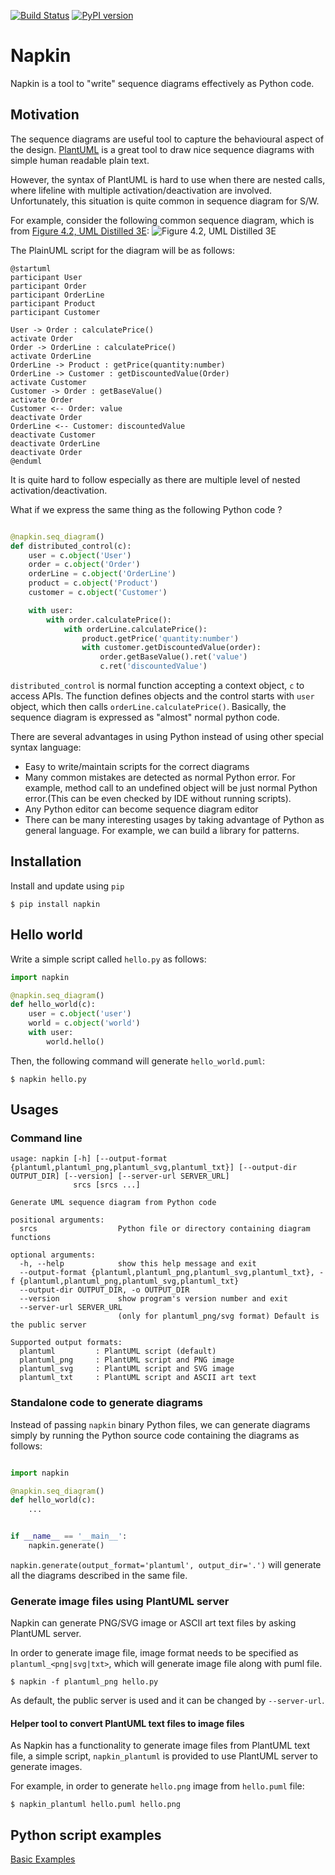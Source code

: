 [![Build Status](https://travis-ci.org/pinetr2e/napkin.svg?branch=master)](https://travis-ci.org/pinetr2e/napkin)
[![PyPI version](https://badge.fury.io/py/napkin.svg)](https://badge.fury.io/py/napkin)
# Napkin

Napkin is a tool to "write" sequence diagrams effectively as Python code.


## Motivation
The sequence diagrams are useful tool to capture the behavioural aspect of the
design. [PlantUML](http://plantuml.com) is a great tool to draw nice sequence
diagrams with simple human readable plain text.

However, the syntax of PlantUML is hard to use when there are nested calls,
where lifeline with multiple activation/deactivation are involved.
Unfortunately, this situation is quite common in sequence diagram for S/W.

For example, consider the following common sequence diagram,
which is from [Figure 4.2, UML Distilled 3E](https://my.safaribooksonline.com/book/software-engineering-and-development/uml/0321193687/sequence-diagrams/ch04):
![Figure 4.2, UML Distilled 3E](images/distributed_control.png)

The PlainUML script for the diagram will be as follows:
```plantuml
@startuml
participant User
participant Order
participant OrderLine
participant Product
participant Customer

User -> Order : calculatePrice()
activate Order
Order -> OrderLine : calculatePrice()
activate OrderLine
OrderLine -> Product : getPrice(quantity:number)
OrderLine -> Customer : getDiscountedValue(Order)
activate Customer
Customer -> Order : getBaseValue()
activate Order
Customer <-- Order: value
deactivate Order
OrderLine <-- Customer: discountedValue
deactivate Customer
deactivate OrderLine
deactivate Order
@enduml
```
It is quite hard to follow especially as there are multiple level of nested activation/deactivation.

What if we express the same thing as the following Python code ?
```python

@napkin.seq_diagram()
def distributed_control(c):
    user = c.object('User')
    order = c.object('Order')
    orderLine = c.object('OrderLine')
    product = c.object('Product')
    customer = c.object('Customer')

    with user:
        with order.calculatePrice():
            with orderLine.calculatePrice():
                product.getPrice('quantity:number')
                with customer.getDiscountedValue(order):
                    order.getBaseValue().ret('value')
                    c.ret('discountedValue')
```
`distributed_control` is normal function accepting a context object, `c` to access APIs.
The function defines objects and the control starts with `user` object, which then calls `orderLine.calculatePrice()`.
Basically, the sequence diagram is expressed as "almost" normal python code.

There are several advantages in using Python instead of using other special
syntax language:
* Easy to write/maintain scripts for the correct diagrams
* Many common mistakes are detected as normal Python error. For example, method
  call to an undefined object will be just normal Python error.(This can be even
  checked by IDE without running scripts).
* Any Python editor can become sequence diagram editor
* There can be many interesting usages by taking advantage of Python as general
  language. For example, we can build a library for patterns.


## Installation

Install and update using `pip`
```shell
$ pip install napkin
```

## Hello world

Write a simple script called `hello.py` as follows:

```python
import napkin

@napkin.seq_diagram()
def hello_world(c):
    user = c.object('user')
    world = c.object('world')
    with user:
        world.hello()
```
Then, the following command will generate `hello_world.puml`:
```shell
$ napkin hello.py
```

## Usages

### Command line
```
usage: napkin [-h] [--output-format {plantuml,plantuml_png,plantuml_svg,plantuml_txt}] [--output-dir OUTPUT_DIR] [--version] [--server-url SERVER_URL]
              srcs [srcs ...]

Generate UML sequence diagram from Python code

positional arguments:
  srcs                  Python file or directory containing diagram functions

optional arguments:
  -h, --help            show this help message and exit
  --output-format {plantuml,plantuml_png,plantuml_svg,plantuml_txt}, -f {plantuml,plantuml_png,plantuml_svg,plantuml_txt}
  --output-dir OUTPUT_DIR, -o OUTPUT_DIR
  --version             show program's version number and exit
  --server-url SERVER_URL
                        (only for plantuml_png/svg format) Default is the public server

Supported output formats:
  plantuml         : PlantUML script (default)
  plantuml_png     : PlantUML script and PNG image
  plantuml_svg     : PlantUML script and SVG image
  plantuml_txt     : PlantUML script and ASCII art text
```

### Standalone code to generate diagrams

Instead of passing `napkin` binary Python files, we can generate diagrams simply by running
the Python source code containing the diagrams as follows:
```python

import napkin

@napkin.seq_diagram()
def hello_world(c):
    ...


if __name__ == '__main__':
    napkin.generate()
```
`napkin.generate(output_format='plantuml', output_dir='.')` will generate all the diagrams described in the same file.


### Generate image files using PlantUML server

Napkin can generate PNG/SVG image or ASCII art text files by asking PlantUML
server.

In order to generate image file, image format needs to be specified as `plantuml_<png|svg|txt>`, which will generate image file along with puml file.
```shell
$ napkin -f plantuml_png hello.py
```

As default, the public server is used and it can be changed by `--server-url`.


#### Helper tool to convert PlantUML text files to image files
As Napkin has a functionality to generate image files from PlantUML text file, a
simple script, `napkin_plantuml` is provided to use PlantUML server to generate
images.

For example, in order to generate `hello.png` image from `hello.puml` file:
```shell
$ napkin_plantuml hello.puml hello.png
```

## Python script examples
[Basic Examples](./DEMO_EXAMPLES.md)
